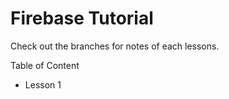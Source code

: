 # Firebase Tutorial

Check out the branches for notes of each lessons.

Table of Content
<ul>
<li><a src="https://github.com/Anuj-Khadka/Firebase-Tutorial/tree/lesson-1">Lesson 1</a></li>
</ul>

